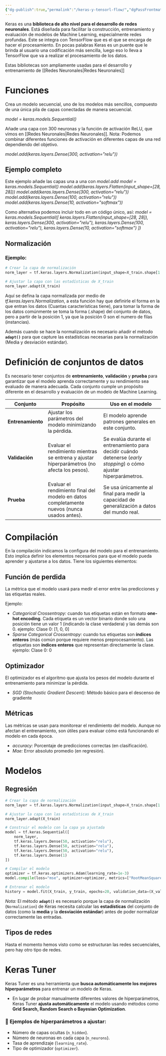 ```yaml
---
{"dg-publish":true,"permalink":"/keras-y-tensorl-flow/","dgPassFrontmatter":true}
---
```


Keras es una **biblioteca de alto nivel para el desarrollo de redes neuronales**. Está diseñada para facilitar la construcción, entrenamiento y evaluación de modelos de Machine Learning, especialmente redes profundas. Este se integra con TensorFlow que es el que se encarga de hacer el procesamiento. En pocas palabras Keras es un puente que le brinda al usuario una codificación más sencilla, luego eso lo lleva a TensorFlow que va a realizar el procesamiento de los datos.

Estas bibliotecas son ampliamente usadas para el desarrollo y entrenamiento de [[Redes Neuronales\|Redes Neuronales]] 

# Funciones

Crea un modelo secuencial, uno de los modelos más sencillos, compuesto de una única pila de capas conectadas de manera secuencial.

*model = keras.models.Sequential()*

Añade una capa con 300 neuronas y la función de activación ReLU, que vimos en [[Redes Neuronales\|Redes Neuronales]]. Nota: Podemos combinar diferentes funciones de activación en diferentes capas de una red dependiendo del objetivo.

*model.add(keras.layers.Dense(300, activation="relu"))*

## Ejemplo completo

Este ejemplo añade las capas una a una con *model.add*
*model = keras.models.Sequential()*
*model.add(keras.layers.Flatten(input_shape=[28, 28]))* 
*model.add(keras.layers.Dense(300, activation="relu"))*
*model.add(keras.layers.Dense(100, activation="relu"))*
*model.add(keras.layers.Dense(10, activation="softmax"))*

Como alternativa podemos incluir todo en un código único, así:
*model = keras.models.Sequential([ 
	keras.layers.Flatten(input_shape=[28, 28]), keras.layers.Dense(300, activation="relu"), 
	keras.layers.Dense(100, activation="relu"), 
	keras.layers.Dense(10, activation="softmax") 
])*

## Normalización 
### Ejemplo: 
```python
# Crear la capa de normalización
norm_layer = tf.keras.layers.Normalization(input_shape=X_train.shape[1:])

# Ajustar la capa con las estadísticas de X_train
norm_layer.adapt(X_train)
```
Aquí se defina la capa normalizada por medio de *tf.keras.layers.Normalization*, a esta función hay que definirle el forma en la que entran los datos (Cuantas características tiene), para tomar la forma de los datos comúnmente se toma la forma (.shape) del conjunto de datos, pero a partir de la posición 1, ya que la posición 0 son el numero de filas (instancias).

Además cuando se hace la normalización es necesario añadir el método  **`adapt()`**  para que capture las estadísticas necesarias para la normalización (Media y desviación estándar).
# Definición de conjuntos de datos

Es necesario tener conjuntos de **entrenamiento**, **validación** y **prueba** para garantizar que el modelo aprenda correctamente y su rendimiento sea evaluado de manera adecuada. Cada conjunto cumple un propósito diferente en el desarrollo y evaluación de un modelo de Machine Learning.

| **Conjunto**      | **Propósito**                                                                               | **Uso en el modelo**                                                                                                |
| ----------------- | ------------------------------------------------------------------------------------------- | ------------------------------------------------------------------------------------------------------------------- |
| **Entrenamiento** | Ajustar los parámetros del modelo minimizando la pérdida.                                   | El modelo aprende patrones generales en este conjunto.                                                              |
| **Validación**    | Evaluar el rendimiento mientras se entrena y ajustar hiperparámetros (no afecta los pesos). | Se evalúa durante el entrenamiento para decidir cuándo detenerse (*early stopping*) o cómo ajustar hiperparámetros. |
| **Prueba**        | Evaluar el rendimiento final del modelo en datos completamente nuevos (nunca usados antes). | Se usa únicamente al final para medir la capacidad de generalización a datos del mundo real.                        |
# Compilación 

En la compilación indicamos la configura del modelo para el entrenamiento. Esto implica definir los elementos necesarios para que el modelo pueda aprender y ajustarse a los datos. Tiene los siguientes elementos:

## Función de perdida 

La métrica que el modelo usará para medir el error entre las predicciones y las etiquetas reales.

Ejemplo: 
-  *Categorical Crossentropy:* cuando tus etiquetas están en formato **one-hot encoding**. Cada etiqueta es un vector binario donde solo una posición tiene un valor 1 (indicando la clase verdadera) y las demás son 0. ejemplo: Clase 0: [1, 0, 0]
- *Sparse Categorical Crossentropy:* cuando tus etiquetas son **índices enteros** (más común porque requiere menos preprocesamiento). Las etiquetas son **índices enteros** que representan directamente la clase. ejemplo: Clase 0: 0

## Optimizador

El optimizador es el algoritmo que ajusta los pesos del modelo durante el entrenamiento para minimizar la pérdida.

 - *SGD (Stochastic Gradient Descent):* Método básico para el descenso de gradiente

## Métricas 

Las métricas se usan para monitorear el rendimiento del modelo. Aunque no afectan el entrenamiento, son útiles para evaluar cómo está funcionando el modelo en cada época.

- *accuracy:* Porcentaje de predicciones correctas (en clasificación).
- *Mae:* Error absoluto promedio (en regresión).

# Modelos

## Regresión

```python
# Crear la capa de normalización
norm_layer = tf.keras.layers.Normalization(input_shape=X_train.shape[1:])

# Ajustar la capa con las estadísticas de X_train
norm_layer.adapt(X_train)

# Construir el modelo con la capa ya ajustada
model = tf.keras.Sequential([
    norm_layer,
    tf.keras.layers.Dense(50, activation="relu"),
    tf.keras.layers.Dense(50, activation="relu"),
    tf.keras.layers.Dense(50, activation="relu"),
    tf.keras.layers.Dense(1)
])

# Compilar el modelo
optimizer = tf.keras.optimizers.Adam(learning_rate=1e-3)
model.compile(loss="mse", optimizer=optimizer, metrics=["RootMeanSquaredError"])

# Entrenar el modelo
history = model.fit(X_train, y_train, epochs=20, validation_data=(X_valid, y_valid))
```

*Nota:* El método **`adapt()`** es necesario porque la capa de normalización (`Normalization`) de Keras necesita calcular las **estadísticas** del conjunto de datos (como la **media** y la **desviación estándar**) antes de poder normalizar correctamente las entradas. 

## Tipos de redes

Hasta el momento hemos visto como se estructuran las redes secuenciales, pero hay otro tipo de redes.

# Keras Tuner

Keras Tuner es una herramienta que **busca automáticamente los mejores hiperparámetros** para entrenar un modelo de Keras.

- En lugar de probar manualmente diferentes valores de hiperparámetros, Keras Tuner **ajusta automáticamente** el modelo usando métodos como **Grid Search, Random Search o Bayesian Optimization**.

### 🔹 **Ejemplos de hiperparámetros a ajustar:**

- Número de capas ocultas (`n_hidden`).
- Número de neuronas en cada capa (`n_neurons`).
- Tasa de aprendizaje (`learning_rate`).
- Tipo de optimizador (`optimizer`).